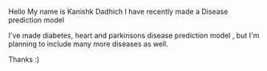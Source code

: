 Hello
My name is Kanishk Dadhich
I have recently made a Disease prediction model

I've  made diabetes, heart and parkinsons disease prediction model , but I'm planning to include many more diseases as well.


Thanks :)
